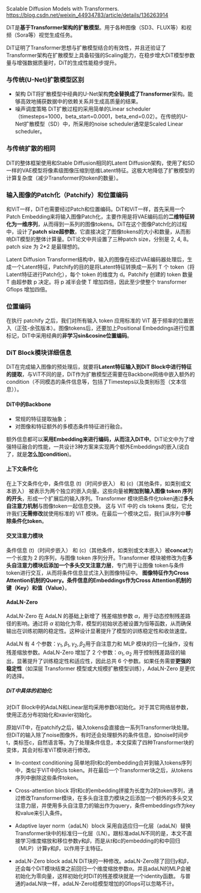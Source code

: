 Scalable Diffusion Models with Transformers.
https://blog.csdn.net/weixin_44934783/article/details/136263914

DiT是**基于Transformer架构的扩散模型**。用于各种图像（SD3、FLUX等）和视频（Sora等）视觉生成任务。

DiT证明了Transformer思想与扩散模型结合的有效性，并且还验证了Transformer架构在扩散模型上具备较强的Scaling能力，在稳步增大DiT模型参数量与增强数据质量时，DiT的生成性能稳步提升。

### 与传统(U-Net)扩散模型区别
- 架构
DiT将扩散模型中经典的U-Net架构**完全替换成了Transformer**架构。能够高效地捕获数据中的依赖关系并生成高质量的结果。
- 噪声调度策略
DiT扩散过程的采用简单的Linear scheduler（timesteps=1000，beta_start=0.0001，beta_end=0.02）。在传统的U-Net扩散模型（SD）中，所采用的noise scheduler通常是Scaled Linear scheduler。
### 与传统扩散的相同
DiT的整体框架使用和Stable Diffusion相同的Latent Diffusion架构，使用了和SD一样的VAE模型将像素级图像压缩到低维Latent特征。这极大地降低了扩散模型的计算复杂度（减少Transformer的token的数量）。
                  
### 输入图像的Patch化（Patchify）和位置编码
和ViT一样，DiT也需要经过Patch和位置编码。DiT和ViT一样，首先采用一个Patch Embedding来将输入图像Patch化，主要作用是将VAE编码后的**二维特征转化为一维序列**，从而得到一系列的图像tokens。DiT在这个图像Patch化的过程中，设计了**patch size超参数**，它直接决定了图像tokens的大小和数量，从而影响DiT模型的整体计算量。DiT论文中共设置了三种patch size，分别是 2, 4, 8。patch size 为 2*2 是最理想的。

Latent Diffusion Transformer结构中，输入的图像在经过VAE编码器处理后，生成一个Latent特征，Patchify的目的是将Latent特征转换成一系列 T 个 token（将Latent特征进行Patch化），每个 token 的维度为 d。Patchify 创建的 token 数量 T 由超参数 p 决定。将 p 减半会使 T 增加四倍，因此至少使整个 transformer Gflops 增加四倍。

### 位置编码
在执行 patchify 之后，我们对所有输入 token 应用标准的 ViT 基于频率的位置嵌入（正弦-余弦版本）。图像tokens后，还要加上Positional Embeddings进行位置标记，DiT中采用经典的**非学习sin&cosine位置编码**。

### DiT Block模块详细信息
DiT在完成输入图像的预处理后，就要将**Latent特征输入到DiT Block中进行特征的提取**，与ViT不同的是，DiT作为扩散模型还需要在Backbone网络中嵌入额外的condition（不同模态的条件信息等，包括了Timesteps以及类别标签（文本信息））。

#### DiT中的Backbone

- 常规的特征提取抽象；
- 对图像和特征额外的多模态条件特征进行融合。

额外信息都可以**采用Embedding来进行编码，从而注入DiT中**。DiT论文中为了增强特征融合的性能，一共设计3种方案来实现两个额外Embeddings的嵌入(说白了，就是**怎么加condition**)。

#### 上下文条件化

在上下文条件化中，条件信息 (t)（时间步嵌入） 和 (c)（其他条件，如类别或文本嵌入） 被表示为两个独立的嵌入向量。这些向量被**附加到输入图像 token 序列的开头**，形成一个扩展后的输入序列。Transformer 模块把条件化token通过**多头自注意力机制**与图像token一起信息交换。
这与 ViT 中的 cls tokens 类似，它允许我们**无需修改**就使用标准的 ViT 模块。在最后一个模块之后，我们从序列中**移除条件化token**。

#### 交叉注意力模块
条件信息 (t)（时间步嵌入） 和 (c)（其他条件，如类别或文本嵌入）被**concat**为一个长度为 2 的序列，与图像 token 序列分开。Transformer 模块被修改为在**多头自注意力模块后添加一个多头交叉注意力层**，专门用于让图像 token与条件token进行交互，从而将条件信息显式注入到图像特征中。
**图像特征作为Cross Attention机制的Query。条件信息的Embeddings作为Cross Attention机制的键（Key）和值（Value）**。

#### AdaLN-Zero
AdaLN-Zero 在 AdaLN 的基础上新增了 残差缩放参数 $\alpha$，用于动态控制残差路径的影响。通过将 $\alpha$ 初始化为零，模型的初始状态被设置为恒等函数，从而确保输出在训练初期的稳定性。这种设计显著提升了模型的训练稳定性和收敛速度。

AdaLN 有 4 个参数：$\gamma_1, \beta_1, \gamma_2, \beta_2$用于自注意力和 MLP 模块的归一化操作，没有残差缩放参数。AdaLN-Zero 增加了 2 个参数：$\alpha_1, \alpha_2$ 用于控制残差路径的输出，显著提升了训练稳定性和适应性，因此总共 6 个参数。如果任务需要**更强的稳定性**（如深层 Transformer 模型或大规模扩散模型训练），AdaLN-Zero 是更优的选择。


##### DiT中具体的初始化
对DiT Block中的AdaLN和Linear层均采用参数0初始化。对于其它网络层参数，使用正态分布初始化和xavier初始化。

原始ViT中，在patchify之后，输入tokens会直接由一系列Transformer块处理。但DiT的输入除了noise图像外，有时还会处理额外的条件信息，如noise时间步t，类标签c，自然语言等。为了处理条件信息，本文探索了四种Transformer块的变体，其会对标准ViT模块进行修改。

- In-context conditioning
简单地将t和c的embedding合并到输入tokens序列中，类似于ViT中的cls token。并在最后一个Transformer块之后，从tokens序列中删除这些条件token。

- Cross-attention block
将t和c的embedding拼接为长度为2的token序列，通过修改Transformer模块，在多头自注意力模块之后添加一个额外的多头交叉注意力层，并使用多头自注意力的输出作为query，条件embeddings作为key和value来引入条件。

- Adaptive layer norm（adaLN）block
采用自适应归一化层（adaLN）替换Transformer块中的标准归一化层（LN）。跟标准adaLN不同的是，本文不直接学习维度缩放和移位参数$\gamma$和$\beta$，而是从t和c的embedding的和中回归（MLP）计算$\gamma$和$\beta$，以作用于主特征。

- adaLN-Zero block
adaLN DiT块的一种修改。adaLN-Zero除了回归$\gamma$和$\beta$，还会每个DiT模块结束之前回归一个维度缩放参数$\alpha$。并且adaLN的MLP会被初始化为零向量，这样初始化时DiT的残差模块就是一个identity函数。 与普通的adaLN块一样，adaLN-Zero给模型增加的Gflops可以忽略不计。
